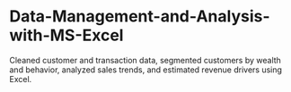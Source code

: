 # Data-Management-and-Analysis-with-MS-Excel
Cleaned customer and transaction data, segmented customers by wealth and behavior, analyzed sales trends, and estimated revenue drivers using Excel.
